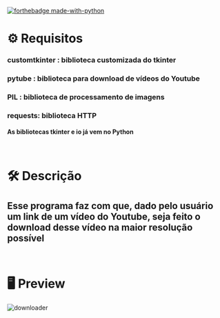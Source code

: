 [![forthebadge made-with-python](http://ForTheBadge.com/images/badges/made-with-python.svg)](https://www.python.org/)


# :gear: Requisitos
### customtkinter : biblioteca customizada do tkinter
### pytube : biblioteca para download de vídeos do Youtube
### PIL : biblioteca de processamento de imagens
### requests: biblioteca HTTP
#### As bibliotecas tkinter e io já vem no Python





# <br>:hammer_and_wrench: Descrição
## Esse programa faz com que, dado pelo usuário um link de um vídeo do Youtube, seja feito o download desse vídeo na maior resolução possível


# <br>:desktop_computer: Preview
![downloader](https://github.com/Sinuelo/YoutubeDownloader/assets/98895433/b3659051-c30f-44d7-aa6c-e236cf0e671f)
